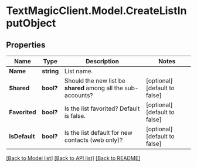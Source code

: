 # TextMagicClient.Model.CreateListInputObject
## Properties

Name | Type | Description | Notes
------------ | ------------- | ------------- | -------------
**Name** | **string** | List name. | 
**Shared** | **bool?** | Should the new list be **shared** among all the sub-accounts? | [optional] [default to false]
**Favorited** | **bool?** | Is the list favorited? Default is false. | [optional] [default to false]
**IsDefault** | **bool?** | Is the list default for new contacts (web only)? | [optional] [default to false]

[[Back to Model list]](../README.md#documentation-for-models) [[Back to API list]](../README.md#documentation-for-api-endpoints) [[Back to README]](../README.md)

